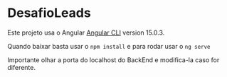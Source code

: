 # DesafioLeads <br>

Este projeto usa o Angular [Angular CLI](https://github.com/angular/angular-cli) version 15.0.3. <br>

Quando baixar basta usar o  `npm install` e para rodar usar o  `ng serve` <br>

Importante olhar a porta do localhost do BackEnd e modifica-la caso for diferente. <br>
 
